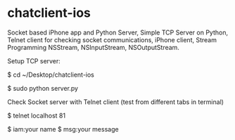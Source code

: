 chatclient-ios
==============

Socket based iPhone app and Python Server, Simple TCP Server on Python, Telnet client for checking socket communications, iPhone client, Stream Programming NSStream, NSInputStream, NSOutputStream.


Setup TCP server:

$ cd ~/Desktop/chatclient-ios

$ sudo python server.py


Check Socket server with Telnet client (test from different tabs in terminal)

$ telnet localhost 81

$ iam:your name
$ msg:your message



